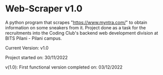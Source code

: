 # Web-Scraper v1.0
A python program that scrapes "https://www.myntra.com/" to obtain information on some sneakers from it.
Project done as a task for the recruitments into the Coding Club's backend web development division at BITS Pilani - Pilani campus.

Current Version: v1.0

Project started on: 30/11/2022

v(1.0): First functional version completed on: 03/12/2022


